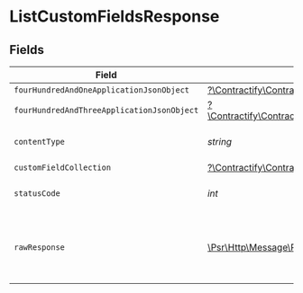 # ListCustomFieldsResponse


## Fields

| Field                                                                                                                                                          | Type                                                                                                                                                           | Required                                                                                                                                                       | Description                                                                                                                                                    |
| -------------------------------------------------------------------------------------------------------------------------------------------------------------- | -------------------------------------------------------------------------------------------------------------------------------------------------------------- | -------------------------------------------------------------------------------------------------------------------------------------------------------------- | -------------------------------------------------------------------------------------------------------------------------------------------------------------- |
| `fourHundredAndOneApplicationJsonObject`                                                                                                                       | [?\Contractify\ContractifyAPI\Models\Operations\ListCustomFieldsResponseBody](../../Models/Operations/ListCustomFieldsResponseBody.md)                         | :heavy_minus_sign:                                                                                                                                             | Unauthenticated                                                                                                                                                |
| `fourHundredAndThreeApplicationJsonObject`                                                                                                                     | [?\Contractify\ContractifyAPI\Models\Operations\ListCustomFieldsCustomFieldsResponseBody](../../Models/Operations/ListCustomFieldsCustomFieldsResponseBody.md) | :heavy_minus_sign:                                                                                                                                             | Forbidden                                                                                                                                                      |
| `contentType`                                                                                                                                                  | *string*                                                                                                                                                       | :heavy_check_mark:                                                                                                                                             | HTTP response content type for this operation                                                                                                                  |
| `customFieldCollection`                                                                                                                                        | [?\Contractify\ContractifyAPI\Models\Shared\CustomFieldCollection](../../Models/Shared/CustomFieldCollection.md)                                               | :heavy_minus_sign:                                                                                                                                             | OK                                                                                                                                                             |
| `statusCode`                                                                                                                                                   | *int*                                                                                                                                                          | :heavy_check_mark:                                                                                                                                             | HTTP response status code for this operation                                                                                                                   |
| `rawResponse`                                                                                                                                                  | [\Psr\Http\Message\ResponseInterface](https://www.php-fig.org/psr/psr-7/#33-psrhttpmessageresponseinterface)                                                   | :heavy_check_mark:                                                                                                                                             | Raw HTTP response; suitable for custom response parsing                                                                                                        |